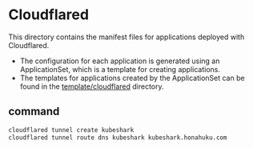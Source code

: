 # Cloudflared
This directory contains the manifest files for applications deployed with Cloudflared.

- The configuration for each application is generated using an ApplicationSet, which is a template for creating applications.
- The templates for applications created by the ApplicationSet can be found in the [template/cloudflared](https://github.com/honahuku/manifest/tree/main/template/cloudflared) directory.

## command
```bash
cloudflared tunnel create kubeshark
cloudflared tunnel route dns kubeshark kubeshark.honahuku.com
```